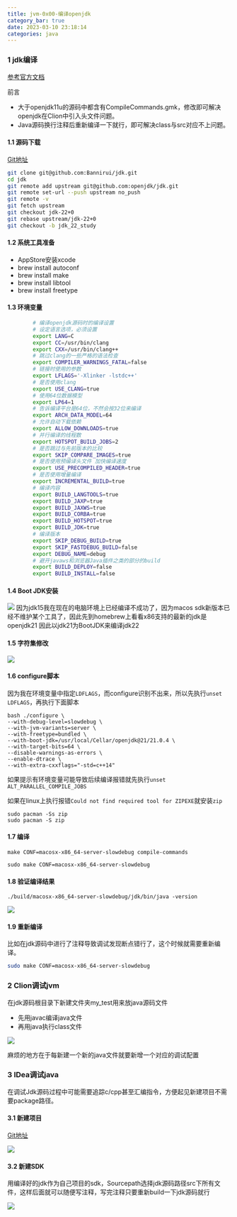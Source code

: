 ```yaml
---
title: jvm-0x00-编译openjdk
category_bar: true
date: 2023-03-10 23:18:14
categories: java
---
```


### 1 jdk编译

[参考官方文档](https://openjdk.org/groups/build/doc/building.html)

前言

* 大于openjdk11u的源码中都含有CompileCommands.gmk，修改即可解决openjdk在Clion中引入头文件问题。
* Java源码换行注释后重新编译一下就行，即可解决class与src对应不上问题。

#### 1.1 源码下载

[Git地址](https://github.com/Bannirui/jdk.git)

```sh
git clone git@github.com:Bannirui/jdk.git
cd jdk
git remote add upstream git@github.com:openjdk/jdk.git
git remote set-url --push upstream no_push
git remote -v
git fetch upstream
git checkout jdk-22+0
git rebase upstream/jdk-22+0
git checkout -b jdk_22_study
```

#### 1.2 系统工具准备
- AppStore安装xcode
- brew install autoconf
- brew install make
- brew install libtool
- brew install freetype

#### 1.3 环境变量

```sh
        # 编译openjdk源码时的编译设置
        # 设定语言选项，必须设置
        export LANG=C
        export CC=/usr/bin/clang
        export CXX=/usr/bin/clang++
        # 跳过clang的一些严格的语法检查
        export COMPILER_WARNINGS_FATAL=false
        # 链接时使用的参数
        export LFLAGS='-Xlinker -lstdc++'
        # 是否使用clang
        export USE_CLANG=true
        # 使用64位数据模型
        export LP64=1
        # 告诉编译平台是64位，不然会按32位来编译
        export ARCH_DATA_MODEL=64
        # 允许自动下载依赖
        export ALLOW_DOWNLOADS=true
        # 并行编译的线程数
        export HOTSPOT_BUILD_JOBS=2
        # 是否跳过与先前版本的比较
        export SKIP_COMPARE_IMAGES=true
        # 是否使用预编译头文件 加快编译速度
        export USE_PRECOMPILED_HEADER=true
        # 是否使用增量编译
        export INCREMENTAL_BUILD=true
        # 编译内容
        export BUILD_LANGTOOLS=true
        export BUILD_JAXP=true
        export BUILD_JAXWS=true
        export BUILD_CORBA=true
        export BUILD_HOTSPOT=true
        export BUILD_JDK=true
        # 编译版本
        export SKIP_DEBUG_BUILD=true
        export SKIP_FASTDEBUG_BUILD=false
        export DEBUG_NAME=debug
        # 避开javaws和浏览器Java插件之类的部分的build
        export BUILD_DEPLOY=false
        export BUILD_INSTALL=false
```

#### 1.4 Boot JDK安装

![](./jvm-0x00-编译openjdk/1739895872.png)
因为jdk15我在现在的电脑环境上已经编译不成功了，因为macos sdk新版本已经不维护某个工具了，因此先到homebrew上看看x86支持的最新的jdk是openjdk21
因此以jdk21为BootJDK来编译jdk22

#### 1.5 字符集修改
![](./jvm-0x00-编译openjdk/1739896129.png)

#### 1.6 configure脚本

因为我在环境变量中指定`LDFLAGS`，而configure识别不出来，所以先执行`unset LDFLAGS`，再执行下面脚本

```shell
bash ./configure \
--with-debug-level=slowdebug \
--with-jvm-variants=server \
--with-freetype=bundled \
--with-boot-jdk=/usr/local/Cellar/openjdk@21/21.0.4 \
--with-target-bits=64 \
--disable-warnings-as-errors \
--enable-dtrace \
--with-extra-cxxflags="-std=c++14"
```

如果提示有环境变量可能导致后续编译报错就先执行`unset ALT_PARALLEL_COMPILE_JOBS`

如果在linux上执行报错`Could not find required tool for ZIPEXE`就安装`zip`

```shell
sudo pacman -Ss zip
sudo pacman -S zip
```

#### 1.7 编译

```shell
make CONF=macosx-x86_64-server-slowdebug compile-commands

sudo make CONF=macosx-x86_64-server-slowdebug
```

#### 1.8 验证编译结果

```shell
./build/macosx-x86_64-server-slowdebug/jdk/bin/java -version
```
![](./jvm-0x00-编译openjdk/1739984881.png)

#### 1.9 重新编译

比如在jdk源码中进行了注释导致调试发现断点错行了，这个时候就需要重新编译。

```sh
sudo make CONF=macosx-x86_64-server-slowdebug
```

### 2 Clion调试jvm

在jdk源码根目录下新建文件夹my_test用来放java源码文件
- 先用javac编译java文件
- 再用java执行class文件

![](./jvm-0x00-编译openjdk/1739987381.png)

麻烦的地方在于每新建一个新的java文件就要新增一个对应的调试配置


### 3 IDea调试java

在调试Jdk源码过程中可能需要追踪c/cpp甚至汇编指令，方便起见新建项目不需要package路径。

#### 3.1 新建项目

[Git地址](https://github.com/Bannirui/openjdk15-debug.git)

![](./jvm-0x00-编译openjdk/1739988179.png)

#### 3.2 新建SDK

用编译好的jdk作为自己项目的sdk，Sourcepath选择jdk源码路径src下所有文件，这样后面就可以随便写注释，写完注释只要重新build一下jdk源码就行

![](./jvm-0x00-编译openjdk/1739988290.png)